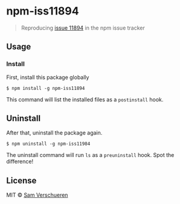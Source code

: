 # npm-iss11894

> Reproducing [issue 11894](https://github.com/npm/npm/issues/11894) in the npm issue tracker


## Usage

### Install

First, install this package globally

```
$ npm install -g npm-iss11894
```

This command will list the installed files as a `postinstall` hook.

## Uninstall

After that, uninstall the package again.

```
$ npm uninstall -g npm-iss11984
```

The uninstall command will run `ls` as a `preuninstall` hook.  Spot the difference!


## License

MIT © [Sam Verschueren](https://github.com/SamVerschueren)
